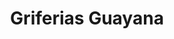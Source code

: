 ---
title: "Griferias Guayana"
url: /zona-industrial-paramillo/griferias-guayana/
shop: Badezimmer
---